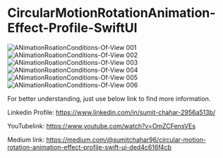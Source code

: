 # CircularMotionRotationAnimation-Effect-Profile-SwiftUI

![ANimationRoationConditions-Of-View 001](https://github.com/user-attachments/assets/490b2987-6fac-4874-85f0-20acb039cfaf)
![ANimationRoationConditions-Of-View 002](https://github.com/user-attachments/assets/05eb1d4c-cbd8-42a7-bca6-9023b21a1253)
![ANimationRoationConditions-Of-View 003](https://github.com/user-attachments/assets/ca37fd10-abf5-473b-8160-466c4a367baa)
![ANimationRoationConditions-Of-View 004](https://github.com/user-attachments/assets/9aeb4d22-ea89-47fe-9f90-7c6a36b603ea)
![ANimationRoationConditions-Of-View 005](https://github.com/user-attachments/assets/ed4134ca-9900-4964-8aeb-0675fa640fb4)
![ANimationRoationConditions-Of-View 006](https://github.com/user-attachments/assets/a0ee9541-afe7-4495-ae7f-acfe1782789e)

For better understanding, just use below link to find more information.

Linkedin Profile: https://www.linkedin.com/in/sumit-chahar-2956a513b/

YouTubelink: https://www.youtube.com/watch?v=OmZCFensVEs

Medium link: https://medium.com/@sumitchahar96/circular-motion-rotation-animation-effect-profile-swift-ui-ded4c616f4cb




